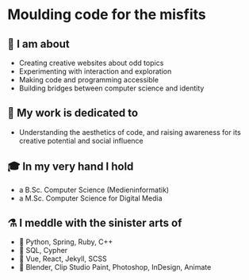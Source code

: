 # Moulding code for the misfits
## 🧁 I am about
- Creating creative websites about odd topics
- Experimenting with interaction and exploration
- Making code and programming accessible
- Building bridges between computer science and identity

## 🦎 My work is dedicated to
- Understanding the aesthetics of code, and raising awareness for its creative potential and social influence

## 🎓 In my very hand I hold
- a B.Sc. Computer Science (Medieninformatik)
- a M.Sc. Computer Science for Digital Media

## ⚗ I meddle with the sinister arts of 
- 🌌 Python, Spring, Ruby, C++
- 🐹 SQL, Cypher 
- 🚀 Vue, React, Jekyll, SCSS
- 🦥 Blender, Clip Studio Paint, Photoshop, InDesign, Animate
 
